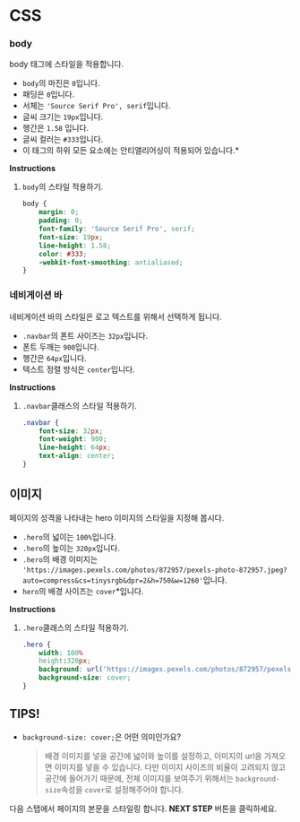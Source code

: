 # CSS
### body

body 태그에 스타일을 적용합니다. 

* `body`의 마진은 `0`입니다.
* 패딩은 `0`입니다.
* 서체는 `'Source Serif Pro', serif`입니다.
* 글씨 크기는 `19px`입니다.
* 행간은 `1.58` 입니다.
* 글씨 컬러는 `#333`입니다.
* 이 태그의 하위 모든 요소에는 안티앨리어싱이 적용되어 있습니다.*


**Instructions**
1. `body`의 스타일 적용하기. 
    ```css
    body {
    	margin: 0;
    	padding: 0;
    	font-family: 'Source Serif Pro', serif;
    	font-size: 19px;
    	line-height: 1.58;
    	color: #333;
    	-webkit-font-smoothing: antialiased;
    }
    ```



### 네비게이션 바

네비게이션 바의 스타일은 로고 텍스트를 위해서 선택하게 됩니다. 

* `.navbar`의 폰트 사이즈는 `32px`입니다.
* 폰트 두깨는 `900`입니다.
* 행간은 `64px`입니다.
* 텍스트 정렬 방식은 `center`입니다.


**Instructions**
1. `.navbar`클래스의 스타일 적용하기.
    ```css
    .navbar {
    	font-size: 32px;
        font-weight: 900;
        line-height: 64px;
        text-align: center;
    }
    ```

## 이미지
페이지의 성격을 나타내는 hero 이미지의 스타일을 지정해 봅시다.

* `.hero`의 넓이는 `100%`입니다.
* `.hero`의 높이는 `320px`입니다.
* `.hero`의 배경 이미지는 `'https://images.pexels.com/photos/872957/pexels-photo-872957.jpeg?auto=compress&cs=tinysrgb&dpr=2&h=750&w=1260'`입니다.
* `hero`의 배경 사이즈는 `cover`*입니다.


**Instructions**
1. `.hero`클래스의 스타일 적용하기.
    ```css
    .hero {
    	width: 100% 
        height:320px;
        background: url('https://images.pexels.com/photos/872957/pexels-photo-872957.jpeg?auto=compress&cs=tinysrgb&dpr=2&h=750&w=1260') no-repeat center;
        background-size: cover;  
    }
    ```

## TIPS!

- `background-size: cover;`은 어떤 의미인가요?

  > 배경 이미지를 넣을 공간에 넓이와 높이를 설정하고, 이미지의 url을 가져오면 이미지를 넣을 수 있습니다. 다만 이미지 사이즈의 비율이 고려되지 않고 공간에 들어가기 때문에, 전체 이미지를 보여주기 위해서는 `background-size`속성을 `cover`로 설정해주어야 합니다.   


다음 스탭에서 페이지의 본문을 스타일링 합니다. **NEXT STEP** 버튼을 클릭하세요.

